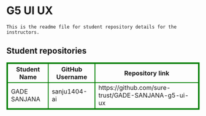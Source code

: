 # G5 UI UX
    This is the readme file for student repository details for the instructors.
## Student repositories 
<table style="border : 2px solid green; width:100%;">
<tr >
<th style="border : 2px solid green;">Student Name</th>
<th style="border : 2px solid green;">GitHub Username</th>
<th style="border : 2px solid green;">Repository link</th>
</tr>
<tr style="border : 2px solid green;">
<td style="border : 2px solid green;">GADE SANJANA</td> 

<td style="border : 2px solid green;">sanju1404-ai</td> 

<td style="border : 2px solid green;">https://github.com/sure-trust/GADE-SANJANA-g5-ui-ux</td> 
</tr>
